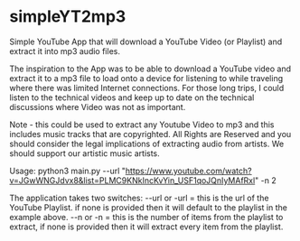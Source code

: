 # simpleYT2mp3
Simple YouTube App that will download a YouTube Video (or Playlist) and extract it into mp3 audio files.

The inspiration to the App was to be able to download a YouTube video and extract it to a mp3 file to load onto a device for listening to while traveling where there was limited Internet connections. For those long trips, I could listen to the technical videos and keep up to date on the technical discussions where Video was not as important.

Note - this could be used to extract any Youtube Video to mp3 and this includes music tracks that are copyrighted. All Rights are Reserved and you should consider the legal implications of extracting audio from artists. We should support our artistic music artists.

Usage:
python3 main.py --url "https://www.youtube.com/watch?v=JGwWNGJdvx8&list=PLMC9KNkIncKvYin_USF1qoJQnIyMAfRxl" -n 2

The application takes two switches:
--url or -url = this is the url of the YouTube Playlist. if none is provided then it will default to the playlist in the example above.
--n or -n = this is the number of items from the playlist to extract, if none is provided then it will extract every item from the playlist.
 
